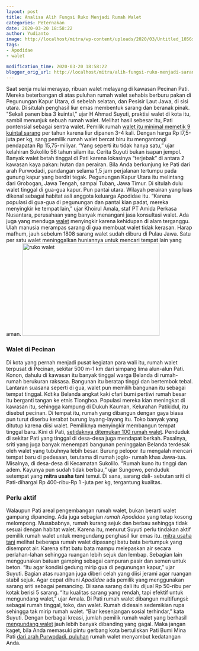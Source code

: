 ```yaml
---
layout: post
title: Analisa Alih Fungsi Ruko Menjadi Rumah Walet
categories: Peternakan
date: 2020-03-20 18:58:22
author: Yudianto
image: http://localhost/mitra/wp-content/uploads/2020/03/Untitled_1056x800.jpg
tags:
- Apodidae
- walet

modification_time: 2020-03-20 18:58:22
blogger_orig_url: http://localhost/mitra/alih-fungsi-ruko-menjadi-sarang-walet.html
---
```


Saat senja mulai merayap, ribuan walet melayang di kawasan Pecinan Pati. Mereka beterbangan di atas puluhan rumah walet sehabis berburu pakan di Pegunungan Kapur Utara, di sebelah selatan, dan Pesisir Laut Jawa, di sisi utara. Di situlah penghasil liur emas membentuk sarang dan beranak pinak. "Sekali panen bisa 3 kuintal," ujar H Ahmad Suyuti, praktisi walet di kota itu, sambil menunjuk sebuah rumah walet.
Melihat hasil sebesar itu, Pati pontensial sebagai sentra walet. Pemilik rumah <a class="" style="width: auto !important" href="http://127.0.0.1/mitra/cantik-dan-sehat-berkat-liur-walet.html" data-wpil-post-to-id="52">walet itu minimal memetik 9 kuintal sarang</a> per tahun karena liur dipanen 3-4 kali. Dengan harga Rp l7,5-juta per kg, sang pemilik rumah walet bercat biru itu mengantongi pendapatan Rp  15,75-miliyar. “Yang seperti itu tidak hanya satu,” ujar kelahiran Sukolilo 56 tahun silam itu.
Cerita Suyuti bukan isapan jempol. Banyak walet betah tinggal di Pati karena lokasinya “terjebak” di antara 2 kawasan kaya pakan: hutan dan perairan. Bila Anda berkunjung ke Pati dari arah Purwodadi, pandangan selama 1,5 jam perjalanan tertumpu pada gunung kapur yang berdiri tegak. Pegunungan Kapur Utara itu melintang dari Grobogan, Jawa Tengah, sampai Tuban, Jawa Timur. Di situlah dulu walet tinggal di gua-gua kapur.
Pun pantai utara. Wilayah perairan yang luas dikenal sebagai habitat asli anggota keluarga Apodidae itu. “Karena populasi di gua-gua di pegunungan dan pantai kian padat, mereka menyingkir ke tempat lain,” ujar Khoirul Amala, staf PT Amida Perkasa Nusantara, perusahaan yang banyak menangani jasa konsultasi walet.
Ada juga yang menduga <a href="http://127.0.0.1/mitra/topik/walet">walet</a> menyingkir karena kehidupan di alam terganggu. Ulah manusia merampas sarang di gua membuat walet tidak kerasan. Harap mafhum, jauh sebelum 1808 sarang walet sudah diburu di Pulau Jawa. Satu per satu walet meninggalkan huniannya untuk mencari tempat lain yang aman.
<img class="alignnone wp-image-500" src="http://127.0.0.1/mitra/wp-content/uploads/2020/03/Untitled_1280x792-370x250.jpg" alt="ruko walet" width="370" height="250" />
<h3>Walet di Pecinan</h3>
Di kota yang pernah menjadi pusat kegiatan para wali itu, rumah walet terpusat di Pecinan, sekitar 500 m-1 km dari simpang lima alun-alun Pati. Konon, dahulu di kawasan itu banyak tinggal warga Belanda di rumah-rumah berukuran raksasa. Bangunan itu beratap tinggi dan bertembok tebal. Lantaran suasana seperti di gua, walet pun memilih bangunan itu sebagai tempat tinggal.
Kdtika Belanda angkat kaki cfari bumi pertiwi rumah besar itu berganti tangan ke etnis Tionghoa. Populasi mereka kian meningkat di kawasan itu, sehingga kampung di Dukuh Kauman, Kelurahan Patikidul, itu disebut pecinan.
Di tempat itu, rumah yang dibangun dengan gaya biasa pun turut diserbu kerabat burung layang-layang itu. Toko banyak yang ditutup karena diisi walet. Pemiliknya menyingkir membangun tempat tinggal baru. Kini di Pati, <a href="https://www.budidayatani.com/analisis-untung-rugi-alih-fungsi-ruko.html">setidaknya ditemukan 100 rumah walet</a>. Penduduk di sekitar Pati yang tinggal di desa-desa juga mendapat berkah. Pasalnya, sriti yang juga banyak menempati bangunan peninggalan Belanda terdesak oleh walet yang tubuhnya lebih besar. Burung pelopor itu mengalah mencari tempat baru di pedesaan, terutama di rumah joglo- rumah khas Jawa-tua. Misalnya, di desa-desa di Kecamatan Sukolilo.
“Rumah kuno itu tinggi dan adem. Kayunya pun sudah tidak berbau,” ujar Sungowo, penduduk setempat yang <strong>mitra usaha tani</strong> temui. Di sana, sarang dali- sebutan sriti di Pati-dihargai Rp 400-ribu-Rp  1 -juta per kg, tergantung kualitas.
<h3>Perlu aktif</h3>
Walaupun Pati areal pengembangan rumah walet, bukan berarti walet gampang dipancing. Ada juga sebagian <em>rumah <span class="LrzXr kno-fv">Apodidae</span></em> yang tetap kosong melompong. Musababnya, rumah kurang sejuk dan berbau sehingga tidak sesuai dengan habitat walet. Karena itu, menurut Suyuti perlu tindakan aktif pemilik rumah walet untuk mengundang penghasil liur emas itu. <a href="http://127.0.0.1/mitra">mitra usaha tani</a> melihat beberapa rumah walet dipasangi batu bata bertumpuk yang disemprot air. Karena sifat batu bata mampu melepaskan air secara perlahan-lahan sehingga ruangan lebih sejuk dan lembap.
Sebagian lain menggunakan batuan gamping sebagai campuran pasir dan semen untuk beton. “Itu agar kondisi gedung mirip gua di pegunungan kapur,” ujar Suyuti. Bagian atas ruangan juga diberi celah yang diisi jerami agar ruangan stabil sejuk.
Agar cepat dihuni <em><span class="LrzXr kno-fv">Apodidae</span></em> ada pemilik yang menggunakan sarang sriti sebagai pemancing. Di sana sarang dali itu dijual Rp 50-ribu per kotak berisi 5 sarang. “Itu kualitas sarang yang rendah, tapi efektif untuk mengundang walet,” ujar Amala.
Di Pati rumah walet dibangun multifungsi: sebagai rumah tinggal, toko, dan walet. Rumah didesain sedemikian rupa sehingga tak mirip rumah walet. “Biar kesenjangan sosial terhindar,” kata Suyuti.
Dengan berbagai kreasi, jumlah pemilik rumah walet yang berhasil <a href="http://127.0.0.1/mitra/budidaya-sarang-walet-bisa-diternakan.html">mengundang walet</a> jauh lebih banyak dibanding yang gagal. Maka jangan kaget, bila Anda memasuki pintu gerbang kota bertuliskan Pati Bumi Mina Pati <a href="http://127.0.0.1/mitra/omzet-puluhan-juta-rupiah-dari-usaha.html" class="" style="width: auto !important" data-wpil-post-to-id="">dari arah Purwodadi, puluhan</a> rumah walet menyambut kedatangan Anda.
